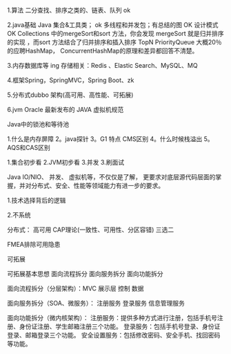 


1.算法
二分查找、排序之类的、链表、队列 ok

2.java基础
Java 集合&工具类；  ok
多线程和并发包；有总结的图 OK 
设计模式   OK 
Collections 中的mergeSort和sort 方法，你会发现 mergeSort 就是归并排序的实现  ，而sort 方法结合了归并排序和插入排序
TopN  PriorityQueue 
大概20％的应聘HashMap， ConcurrentHashMap的原理和差异都回答不清楚。

3.内存数据库等  ing
存储相关：Redis 、Elastic Search、MySQL、MQ

4.框架Spring，SpringMVC，Spring Boot、zk

5.分布式dubbo   架构(高可用、高性能、可拓展) 

6.jvm
Oracle 最新发布的 JAVA 虚拟机规范




Java中的锁池和等待池

1.什么是内存屏障
2。java探针
3。G1 特点 CMS区别
4。什么时候栈溢出
5。AQS和CAS区别


1.集合初步看
2.JVM初步看
3.并发
3.刷面试



 Java IO/NIO、
 并发、
 虚拟机等，不仅仅是了解，
 更要求对底层源代码层面的掌握，并对分布式、安全、性能等领域能力有进一步的要求。
 
 
1.技术选择背后的逻辑
 
2.不系统




分布式：
高可用
CAP理论(一致性、可用性、分区容错)
三选二

FMEA排除可用隐患


可拓展

可拓展基本思想
面向流程拆分 面向服务拆分 面向功能拆分


面向流程拆分（分层架构）：MVC 展示层 控制 数据


面向服务拆分（SOA、微服务）： 注册服务 登录服务  信息管理服务

面向功能拆分（微内核架构）：
注册服务：提供多种方式进行注册，包括手机号注册、身份证注册、学生邮箱注册三个功能。
登录服务：包括手机号登录、身份证登录、邮箱登录三个功能。
安全设置服务：包括修改密码、安全手机、找回密码等功能。














